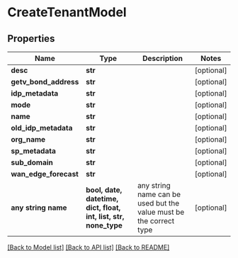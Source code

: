 # CreateTenantModel


## Properties
Name | Type | Description | Notes
------------ | ------------- | ------------- | -------------
**desc** | **str** |  | [optional] 
**getv_bond_address** | **str** |  | [optional] 
**idp_metadata** | **str** |  | [optional] 
**mode** | **str** |  | [optional] 
**name** | **str** |  | [optional] 
**old_idp_metadata** | **str** |  | [optional] 
**org_name** | **str** |  | [optional] 
**sp_metadata** | **str** |  | [optional] 
**sub_domain** | **str** |  | [optional] 
**wan_edge_forecast** | **str** |  | [optional] 
**any string name** | **bool, date, datetime, dict, float, int, list, str, none_type** | any string name can be used but the value must be the correct type | [optional]

[[Back to Model list]](../README.md#documentation-for-models) [[Back to API list]](../README.md#documentation-for-api-endpoints) [[Back to README]](../README.md)



